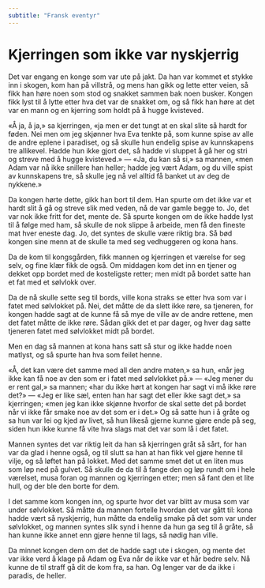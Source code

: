 ```yaml
---
subtitle: "Fransk eventyr"
---
```


# Kjerringen som ikke var nyskjerrig

Det var engang en konge som var ute på jakt. Da han var kommet et stykke inn i skogen, kom han på villstrå, og mens han gikk og lette etter veien, så fikk han høre noen som stod og snakket sammen bak noen busker. Kongen fikk lyst til å lytte etter hva det var de snakket om, og så fikk han høre at det var en mann og en kjerring som holdt på å hugge kvisteved.

«Å ja, å ja,» sa kjerringen, «ja men er det tungt at en skal slite så hardt for føden. Nei men om jeg skjønner hva Eva tenkte på, som kunne spise av alle de andre eplene i paradiset, og så skulle hun endelig spise av kunnskapens tre allikevel. Hadde hun ikke gjort det, så hadde vi sluppet å gå her og stri og streve med å hugge kvisteved.» — «Ja, du kan så si,» sa mannen, «men Adam var nå ikke snillere han heller; hadde jeg vært Adam, og du ville spist av kunnskapens tre, så skulle jeg nå vel alltid få banket ut av deg de nykkene.»

Da kongen hørte dette, gikk han bort til dem. Han spurte om det ikke var et hardt slit å gå og streve slik med veden, nå de var gamle begge to. Jo, det var nok ikke fritt for det, mente de. Så spurte kongen om de ikke hadde lyst til å følge med ham, så skulle de nok slippe å arbeide, men få den fineste mat hver eneste dag. Jo, det syntes de skulle være riktig bra. Så bød kongen sine menn at de skulle ta med seg vedhuggeren og kona hans.

Da de kom til kongsgården, fikk mannen og kjerringen et værelse for seg selv, og fine klær fikk de også. Om middagen kom det inn en tjener og dekket opp bordet med de kosteligste retter; men midt på bordet satte han et fat med et sølvlokk over.

Da de nå skulle sette seg til bords, ville kona straks se etter hva som var i fatet med sølvlokket på. Nei, det måtte de da slett ikke røre, sa tjeneren, for kongen hadde sagt at de kunne få så mye de ville av de andre rettene, men det fatet måtte de ikke røre. Sådan gikk det et par dager, og hver dag satte tjeneren fatet med sølvlokket midt på bordet.

Men en dag så mannen at kona hans satt så stur og ikke hadde noen matlyst, og så spurte han hva som feilet henne.

«Å, det kan være det samme med all den andre maten,» sa hun, «når jeg ikke kan få noe av den som er i fatet med sølvlokket på.» — «Jeg mener du er rent gal,» sa mannen; «har du ikke hørt at kongen har sagt vi må ikke røre det?» — «Jeg er like sæl, enten han har sagt det eller ikke sagt det,» sa kjerringen; «men jeg kan ikke skjønne hvorfor de skal sette det på bordet når vi ikke får smake noe av det som er i det.» Og så satte hun i å gråte og sa hun var lei og kjed av livet, så hun likeså gjerne kunne gjøre ende på seg, siden hun ikke kunne få vite hva slags mat det var som lå i det fatet.

Mannen syntes det var riktig leit da han så kjerringen gråt så sårt, for han var da glad i henne også, og til slutt sa han at han fikk vel gjøre henne til vilje, og så løftet han på lokket. Med det samme smet det ut en liten mus som løp ned på gulvet. Så skulle de da til å fange den og løp rundt om i hele værelset, musa foran og mannen og kjerringen etter; men så fant den et lite hull, og der ble den borte for dem.

I det samme kom kongen inn, og spurte hvor det var blitt av musa som var under sølvlokket. Så måtte da mannen fortelle hvordan det var gått til: kona hadde vært så nyskjerrig, hun måtte da endelig smake på det som var under sølvlokket, og mannen syntes slik synd i henne da hun ga seg til å gråte, så han kunne ikke annet enn gjøre henne til lags, så nødig han ville.

Da minnet kongen dem om det de hadde sagt ute i skogen, og mente det var ikke verd å klage på Adam og Eva når de ikke var et hår bedre selv. Nå kunne de til straff gå dit de kom fra, sa han. Og lenger var de da ikke i paradis, de heller.
